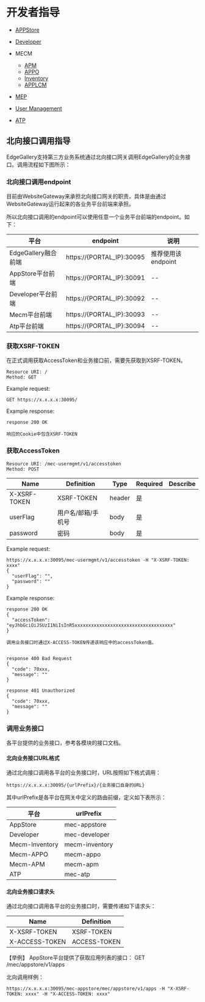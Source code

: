 开发者指导
=================

- [APPStore](../Projects/APPSTORE/AppStore_Contribution.md)

- [Developer](../Projects/Developer/Developer_Contribution.md)

- MECM
	- [APM](../Projects/MECM/MECM_Apm_Contribution.md)  
	- [APPO](../Projects/MECM/MECM_Appo_Contribution.md)  
	- [Inventory](../Projects/MECM/MECM_Inventory_Contribution.md)  
	- [APPLCM](../Projects/MECM/MECM_LCM_controller_Contribution.md)

- [MEP](../Projects/MEP/MEP_Contribution.md)

- [User Management](../Projects/User%20Management/User_Contribution.md)

- [ATP](../Projects/ATP/ATP_Contribution.md)


## 北向接口调用指导

EdgeGallery支持第三方业务系统通过北向接口网关调用EdgeGallery的业务接口。调用流程如下图所示：



### 北向接口调用endpoint

目前由WebsiteGateway来承担北向接口网关的职责，具体是由通过WebsiteGateway运行起来的各业务平台前端来承担。

所以北向接口调用的endpoint可以使用任意一个业务平台前端的endpoint。如下：

| 平台 | endpoint | 说明 |
| ------- | ---------- |-------|
| EdgeGallery融合前端 | https://{PORTAL_IP}:30095 | 推荐使用该endpoint|
| AppStore平台前端 | https://{PORTAL_IP}:30091| -- |
| Developer平台前端 | https://{PORTAL_IP}:30092| -- |
| Mecm平台前端 | https://{PORTAL_IP}:30093| -- |
| Atp平台前端 | https://{PORTAL_IP}:30094| -- |


### 获取XSRF-TOKEN

在正式调用获取AccessToken和业务接口前，需要先获取到XSRF-TOKEN。

```
Resource URI: /
Method: GET
```

Example request:

```
GET https://x.x.x.x:30095/
```

Example response:

```
response 200 OK

响应的Cookie中包含XSRF-TOKEN
```

### 获取AccessToken

```
Resource URI: /mec-usermgmt/v1/accesstoken
Method: POST
```
| Name    | Definition |Type   | Required| Describe |
| ------- | ---------- |-------|---------| ---------|
| X-XSRF-TOKEN | XSRF-TOKEN | header |是| |
| userFlag | 用户名/邮箱/手机号 |body|是| |
| password | 密码 |body|是| |

Example request:

```
https://x.x.x.x:30095/mec-usermgmt/v1/accesstoken -H "X-XSRF-TOKEN: xxxx"
{
  "userFlag": "",
  "password": ""
}

```

Example response:

```
response 200 OK
{
  "accessToken": "eyJhbGciOiJSUzI1NiIsInR5xxxxxxxxxxxxxxxxxxxxxxxxxxxxxxxxxxxx"
}

调用业务接口时通过X-ACCESS-TOKEN传递该响应中的accessToken值。


response 400 Bad Request
{
  "code": 70xxx,
  "message": ""
}

response 401 Unauthorized
{
  "code": 70xxx,
  "message": ""
}
```

### 调用业务接口

各平台提供的业务接口，参考各模块的接口文档。

#### 北向业务接口URL格式

通过北向接口调用各平台的业务接口时，URL按照如下格式调用：

```
https://x.x.x.x:30095/{urlPrefix}/{业务接口自身的URL}
```

其中urlPrefix是各平台在网关中定义的路由前缀，定义如下表所示：

| 平台    | urlPrefix |
| ------- | ---------- |
| AppStore | mec-appstore |
| Developer | mec-developer |
| Mecm-Inventory | mecm-inventory |
| Mecm-APPO| mecm-appo |
| Mecm-APM | mecm-apm |
| ATP | mec-atp |

#### 北向业务接口请求头

通过北向接口调用各平台的业务接口时，需要传递如下请求头：

| Name    | Definition |
| ------- | ---------- |
| X-XSRF-TOKEN | XSRF-TOKEN |
| X-ACCESS-TOKEN | ACCESS-TOKEN |


【举例】
AppStore平台提供了获取应用列表的接口：
GET /mec/appstore/v1/apps

北向调用样例：

```
https://x.x.x.x:30095/mec-appstore/mec/appstore/v1/apps -H "X-XSRF-TOKEN: xxxx" -H "X-ACCESS-TOKEN: xxxx"
```

